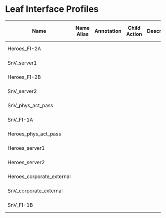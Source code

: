 # Leaf Interface Profiles
| Name | Name Alias | Annotation | Child Action | Description | DN | Externally Managed By | Local Owner | Last Modified | Monitoring Policy DN | Owner Key | Owner Tag | Status | UID | User Domain |
| ---- | ---------- | ---------- | ------------ | ----------- | -- | --------------------- | ----------- | ------------- | -------------------- | --------- | --------- | ------ | --- | ----------- |
| Heroes_FI-2A |  |  |  |  | uni/infra/accportprof-Heroes_FI-2A |  | local | 2022-11-17T18:22:48.961+00:00 | uni/fabric/monfab-default |  |  |  | 15374 | :all: |
| SnV_server1 |  |  |  |  | uni/infra/accportprof-SnV_server1 |  | local | 2022-11-17T18:22:48.961+00:00 | uni/fabric/monfab-default |  |  |  | 15374 | :all: |
| Heroes_FI-2B |  |  |  |  | uni/infra/accportprof-Heroes_FI-2B |  | local | 2022-11-17T18:22:48.961+00:00 | uni/fabric/monfab-default |  |  |  | 15374 | :all: |
| SnV_server2 |  |  |  |  | uni/infra/accportprof-SnV_server2 |  | local | 2022-11-17T18:22:48.961+00:00 | uni/fabric/monfab-default |  |  |  | 15374 | :all: |
| SnV_phys_act_pass |  |  |  |  | uni/infra/accportprof-SnV_phys_act_pass |  | local | 2022-11-17T18:22:48.961+00:00 | uni/fabric/monfab-default |  |  |  | 15374 | :all: |
| SnV_FI-1A |  |  |  |  | uni/infra/accportprof-SnV_FI-1A |  | local | 2022-11-17T18:22:48.961+00:00 | uni/fabric/monfab-default |  |  |  | 15374 | :all: |
| Heroes_phys_act_pass |  |  |  |  | uni/infra/accportprof-Heroes_phys_act_pass |  | local | 2022-11-17T18:22:48.961+00:00 | uni/fabric/monfab-default |  |  |  | 15374 | :all: |
| Heroes_server1 |  |  |  |  | uni/infra/accportprof-Heroes_server1 |  | local | 2022-11-17T18:22:48.961+00:00 | uni/fabric/monfab-default |  |  |  | 15374 | :all: |
| Heroes_server2 |  |  |  |  | uni/infra/accportprof-Heroes_server2 |  | local | 2022-11-17T18:22:48.961+00:00 | uni/fabric/monfab-default |  |  |  | 15374 | :all: |
| Heroes_corporate_external |  |  |  |  | uni/infra/accportprof-Heroes_corporate_external |  | local | 2022-11-17T18:22:48.961+00:00 | uni/fabric/monfab-default |  |  |  | 15374 | :all: |
| SnV_corporate_external |  |  |  |  | uni/infra/accportprof-SnV_corporate_external |  | local | 2022-11-17T18:22:48.961+00:00 | uni/fabric/monfab-default |  |  |  | 15374 | :all: |
| SnV_FI-1B |  |  |  |  | uni/infra/accportprof-SnV_FI-1B |  | local | 2022-11-17T18:22:48.961+00:00 | uni/fabric/monfab-default |  |  |  | 15374 | :all: |